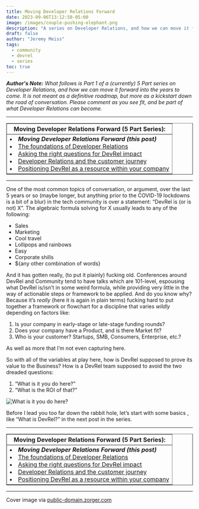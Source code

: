 ```yaml
---
title: Moving Developer Relations Forward
date: 2023-09-06T13:12:50-05:00
image: /images/couple-pushing-elephant.png
description: "A series on Developer Relations, and how we can move it forward into the years to come. It is not meant as a definitive roadmap, but more as a kickstart down the road of conversation."
draft: false
author: "Jeremy Meiss"
tags:
  - community
  - devrel
  - series
toc: true
---
```


_**Author's Note:** What follows is Part 1 of a (currently) 5 Part series on Developer Relations, and how we can move it forward into the years to come. It is not meant as a definitive roadmap, but more as a kickstart down the road of conversation. Please comment as you see fit, and be part of what Developer Relations can become._ 

---

<table width="50%" border="1">
    <tr>
        <th>Moving Developer Relations Forward (5 Part Series):</th>
    </tr>
    <tr>
        <td>
            <li><strong><em>Moving Developer Relations Forward (this post)</em></strong></li>
            <li><a href="the-foundations-of-devrel">The foundations of Developer Relations</a></li>
            <li><a href="asking-the-right-questions-for-devrel-impact">Asking the right questions for DevRel impact</a></li>
            <li><a href="devrel-and-the-customer-journey">Developer Relations and the customer journey</a></li>
            <li><a href="positioning-devrel-as-a-resource">Positioning DevRel as a resource within your company</a></li>
        </td>
    </tr>
</table>

---

One of the most common topics of conversation, or argument, over the last 5 years or so (maybe longer, but anything prior to the COVID-19 lockdowns is a bit of a blur) in the tech community is over a statement: “DevRel is (or is not) X”. The algebraic formula solving for X usually leads to any of the following:

* Sales
* Marketing
* Cool travel
* Lollipops and rainbows
* Easy
* Corporate shills
* ${any other combination of words}

And it has gotten really, (to put it plainly) fucking old. Conferences around DevRel and Community tend to have talks which are 101-level, espousing what DevRel is/isn’t in some weird formula, while providing very little in the way of actionable steps or framework to be applied. And do you know why? Because it’s _really_ (here it is again in plain terms) fucking hard to put together a framework or flowchart for a discipline that varies _wildly_ depending on factors like:

1. Is your company in early-stage or late-stage funding rounds?
2. Does your company have a Product, and is there Market fit?
3. Who is your customer? Startups, SMB, Consumers, Enterprise, etc.?

As well as more that I’m not even capturing here.

So with all of the variables at play here, how is DevRel supposed to prove its value to the Business? How is a DevRel team supposed to avoid the two dreaded questions:

1. “What is it you do here?”
2. “What is the ROI of that?”

![What is it you do here?](https://media.tenor.com/30vKQY6QirgAAAAC/bobs-interview.gif)

Before I lead you too far down the rabbit hole, let’s start with some basics , like “What is DevRel?” in the next post in the series.

---

<table width="50%" border="1">
    <tr>
        <th>Moving Developer Relations Forward (5 Part Series):</th>
    </tr>
    <tr>
        <td>
            <li><strong><em>Moving Developer Relations Forward (this post)</em></strong></li>
            <li><a href="the-foundations-of-devrel">The foundations of Developer Relations</a></li>
            <li><a href="asking-the-right-questions-for-devrel-impact">Asking the right questions for DevRel impact</a></li>
            <li><a href="devrel-and-the-customer-journey">Developer Relations and the customer journey</a></li>
            <li><a href="positioning-devrel-as-a-resource">Positioning DevRel as a resource within your company</a></li>
        </td>
    </tr>
</table>

---

Cover image via <a href="http://public-domain.zorger.com" title="public domain images">public-domain.zorger.com</a>
